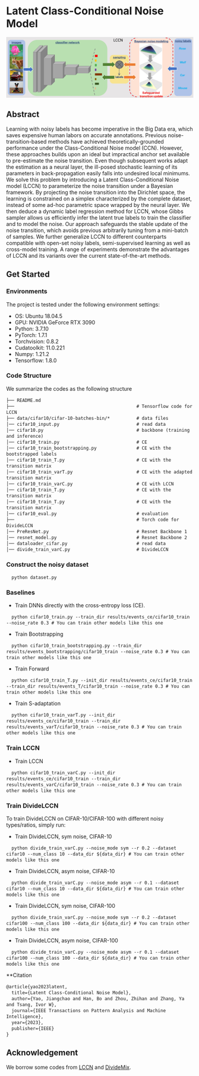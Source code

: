 # Latent Class-Conditional Noise Model

<div align="left">
  <img src="figures/methods.jpg" width="1000px" />
</div>

## Abstract 
Learning with noisy labels has become imperative in the Big Data era, which saves expensive human labors on accurate annotations. Previous noise-transition-based methods have achieved theoretically-grounded performance under the Class-Conditional Noise model (CCN). However, these approaches builds upon an ideal but impractical anchor set available to pre-estimate the noise transition. Even though subsequent works adapt the estimation as a neural layer, the ill-posed stochastic learning of its parameters in back-propagation easily falls into undesired local minimums. We solve this problem by introducing a Latent Class-Conditional Noise model (LCCN) to
parameterize the noise transition under a Bayesian framework. By projecting the noise transition into the Dirichlet space, the learning is constrained on a simplex characterized by the complete dataset, instead of some ad-hoc parametric space wrapped by the neural layer. We then deduce a dynamic label regression method for LCCN, whose Gibbs sampler allows us efficiently infer the latent true labels to train the classifier and to model the noise. Our approach safeguards the stable update of the noise transition, which avoids previous arbitrarily tuning from a mini-batch of samples. We further generalize LCCN to different counterparts compatible with open-set noisy labels, semi-supervised learning as well as cross-model training. A range of experiments demonstrate the advantages of LCCN and its variants over the current state-of-the-art methods. 

## Get Started

### Environments
The project is tested under the following environment settings:
- OS: Ubuntu 18.04.5
- GPU: NVIDIA GeForce RTX 3090
- Python: 3.7.10
- PyTorch: 1.7.1
- Torchvision: 0.8.2
- Cudatoolkit: 11.0.221
- Numpy: 1.21.2
- Tensorflow: 1.8.0

### Code Structure
We summarize the codes as the following structure
```
├── README.md
├──                                              # Tensorflow code for LCCN
├── data/cifar10/cifar-10-batches-bin/*          # data files
│── cifar10_input.py                             # read data
│── cifar10.py                                   # backbone (training and inference)
│── cifar10_train.py                             # CE         
│── cifar10_train_bootstrapping.py               # CE with the bootstrapped labels
│── cifar10_train_T.py                           # CE with the transition matrix
│── cifar10_train_varT.py                        # CE with the adapted transition matrix
│── cifar10_train_varC.py                        # CE with LCCN
│── cifar10_train_T.py                           # CE with the transition matrix
│── cifar10_train_T.py                           # CE with the transition matrix
│── cifar10_eval.py                              # evaluation
├──                                              # Torch code for DivideLCCN
│── PreResNet.py                                 # Resnet Backbone 1
│── resnet_model.py                              # Resnet Backbone 2
│── dataloader_cifar.py                          # read data
│── divide_train_varC.py                         # DivideLCCN
```

### Construct the noisy dataset
```Shell
  python dataset.py
  ```
### Baselines 
- Train DNNs directly with the cross-entropy loss (CE).
```Shell
  python cifar10_train.py --train_dir results/events_ce/cifar10_train --noise_rate 0.3 # You can train other models like this one
  ```

- Train Bootstrapping
```Shell
  python cifar10_train_bootstrapping.py --train_dir results/events_bootstrapping/cifar10_train --noise_rate 0.3 # You can train other models like this one
  ```

- Train Forward 
```Shell
  python cifar10_train_T.py --init_dir results/events_ce/cifar10_train --train_dir results/events_T/cifar10_train --noise_rate 0.3 # You can train other models like this one
  ```
  
- Train S-adaptation
```Shell
  python cifar10_train_varT.py --init_dir results/events_ce/cifar10_train --train_dir results/events_varT/cifar10_train --noise_rate 0.3 # You can train other models like this one
  ```

### Train LCCN
- Train LCCN
```Shell
  python cifar10_train_varC.py --init_dir results/events_ce/cifar10_train --train_dir results/events_varC/cifar10_train --noise_rate 0.3 # You can train other models like this one
```

### Train DivideLCCN
To train DivideLCCN on CIFAR-10/CIFAR-100 with different noisy types/ratios, simply run:

- Train DivideLCCN, sym noise, CIFAR-10
```Shell
  python divide_train_varC.py --noise_mode sym --r 0.2 --dataset cifar10 --num_class 10 --data_dir ${data_dir} # You can train other models like this one
```

- Train DivideLCCN, asym noise, CIFAR-10
```Shell
  python divide_train_varC.py --noise_mode asym --r 0.1 --dataset cifar10 --num_class 10 --data_dir ${data_dir} # You can train other models like this one
```

- Train DivideLCCN, sym noise, CIFAR-100
```Shell
  python divide_train_varC.py --noise_mode sym --r 0.2 --dataset cifar100 --num_class 100 --data_dir ${data_dir} # You can train other models like this one
```

- Train DivideLCCN, asym noise, CIFAR-100
```Shell
  python divide_train_varC.py --noise_mode asym --r 0.1 --dataset cifar100 --num_class 100 --data_dir ${data_dir} # You can train other models like this one
```


**Citation
```
@article{yao2023latent,
  title={Latent Class-Conditional Noise Model},
  author={Yao, Jiangchao and Han, Bo and Zhou, Zhihan and Zhang, Ya and Tsang, Ivor W},
  journal={IEEE Transactions on Pattern Analysis and Machine Intelligence},
  year={2023},
  publisher={IEEE}
}
```


## Acknowledgement

We borrow some codes from [LCCN](https://github.com/Sunarker/Safeguarded-Dynamic-Label-Regression-for-Noisy-Supervision) and [DivideMix](https://github.com/LiJunnan1992/DivideMix).




